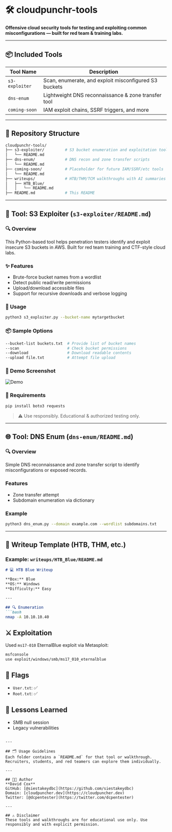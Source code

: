 # 🛠️ cloudpunchr-tools

**Offensive cloud security tools for testing and exploiting common misconfigurations — built for red team & training labs.**

---

## 📦 Included Tools

| Tool Name       | Description                                           |
|----------------|-------------------------------------------------------|
| `s3-exploiter`  | Scan, enumerate, and exploit misconfigured S3 buckets |
| `dns-enum`      | Lightweight DNS reconnaissance & zone transfer tool   |
| `coming-soon`   | IAM exploit chains, SSRF triggers, and more           |

---

## 📁 Repository Structure

```bash
cloudpunchr-tools/
├── s3-exploiter/         # S3 bucket enumeration and exploitation tools
│   └── README.md
├── dns-enum/             # DNS recon and zone transfer scripts
│   └── README.md
├── coming-soon/          # Placeholder for future IAM/SSRF/etc tools
│   └── README.md
├── writeups/             # HTB/THM/TCM walkthroughs with AI summaries
│   ├── HTB_Blue/
│   │   └── README.md
├── README.md             # This README
```

---

## 🔧 Tool: S3 Exploiter (`s3-exploiter/README.md`)

### 🔍 Overview
This Python-based tool helps penetration testers identify and exploit insecure S3 buckets in AWS. Built for red team training and CTF-style cloud labs.

### ✨ Features
- Brute-force bucket names from a wordlist
- Detect public read/write permissions
- Upload/download accessible files
- Support for recursive downloads and verbose logging

### 🚀 Usage
```bash
python3 s3_exploiter.py --bucket-name mytargetbucket
```

### 📦 Sample Options
```bash
--bucket-list buckets.txt  # Provide list of bucket names
--scan                     # Check bucket permissions
--download                 # Download readable contents
--upload file.txt          # Attempt file upload
```

### 📸 Demo Screenshot
![Demo](../s3_exploiter_screenshot.png)

### 🔧 Requirements
```bash
pip install boto3 requests
```

> ⚠️ Use responsibly. Educational & authorized testing only.

---

## 🌐 Tool: DNS Enum (`dns-enum/README.md`)

### 🔍 Overview
Simple DNS reconnaissance and zone transfer script to identify misconfigurations or exposed records.

### Features
- Zone transfer attempt
- Subdomain enumeration via dictionary

### Example
```bash
python3 dns_enum.py --domain example.com --wordlist subdomains.txt
```

---

## 🧠 Writeup Template (HTB, THM, etc.)

### Example: `writeups/HTB_Blue/README.md`

```markdown
# 💻 HTB Blue Writeup

**Box:** Blue
**OS:** Windows
**Difficulty:** Easy

---

## 🔍 Enumeration
```bash
nmap -A 10.10.10.40
```

## ⚔️ Exploitation
Used `ms17-010` EternalBlue exploit via Metasploit:
```bash
msfconsole
use exploit/windows/smb/ms17_010_eternalblue
```

## 🏁 Flags
- `User.txt`: ✅
- `Root.txt`: ✅

## 🧠 Lessons Learned
- SMB null session
- Legacy vulnerabilities
```

---

## 🗂️ Usage Guidelines
Each folder contains a `README.md` for that tool or walkthrough. Recruiters, students, and red teamers can explore them individually.

---

## 👨‍💻 Author
**David Cox**  
GitHub: [@siestakeydbc](https://github.com/siestakeydbc)  
Domain: [cloudpuncher.dev](https://cloudpuncher.dev)  
Twitter: [@dcpentester](https://twitter.com/dcpentester)

---

## ⚠️ Disclaimer
These tools and walkthroughs are for educational use only. Use responsibly and with explicit permission.
